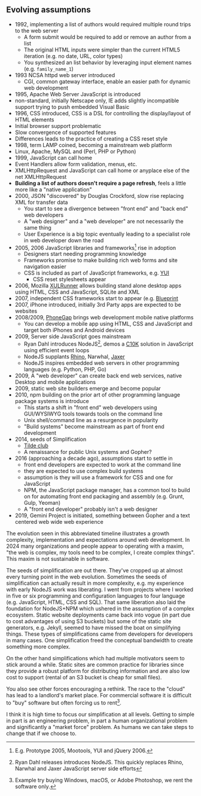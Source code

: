 
## Evolving assumptions

- 1992, implementing a list of authors would required multiple round trips to the web server
  - A form submit would be required to add or remove an author from a list
  - The original HTML inputs were simpler than the current HTML5 iteration (e.g. no date, URL, color types)
  - You synthesized an list behavior by leveraging input element names (e.g. `family_name_1`)
- 1993 NCSA httpd web server introduced
  - CGI, common gateway interface, enable an easier path for dynamic web development
- 1995, Apache Web Server JavaScript is introduced
 - non-standard, initially Netscape only, IE adds slightly incompatible support trying to push embedded Visual Basic
- 1996, CSS introduced, CSS is a DSL for controlling the display/layout of HTML elements
 - Initial browser support problematic
 - Slow convergence of supported features
 - Differences leads to the practice of creating a CSS reset style
- 1998, term LAMP coined, becoming a mainstream web platform 
 - Linux, Apache, MySQL and (Perl, PHP or Python)
- 1999, JavaScript can call home
 - Event Handlers allow form validation, menus, etc.
 - XMLHttpRequest and JavaScript can call home or anyplace else of the net XMLHttpRequest
 - **Building a list of authors doesn't require a page refresh**, feels a little more like a "native application"
- 2000, JSON "discovered" by Douglas Crockford, slow rise replacing XML for transfer data
  - You start to see a divergence between "front end" and "back end" web developers
  - A "web designer" and a "web developer" are not necessarily the same thing
  - User Experience is a big topic eventually leading to a specialist role in web developer down the road
- 2005, 2006 JavaScript libraries and frameworks[^2] rise in adoption
  - Designers start needing programming knowledge
  - Frameworks promise to make building rich web forms and site navigation easier
  - CSS is included as part of JavaScript frameworks, e.g. [YUI](https://en.wikipedia.org/wiki/YUI_Library)
    - CSS reset stylesheets appear
- 2006, Mozilla [XULRunner](https://en.wikipedia.org/wiki/XULRunner) allows building stand alone desktop apps using HTML, CSS and JavaScript, SQLite and XML
- 2007, independent CSS frameworks start to appear (e.g. [Blueprint](https://en.wikipedia.org/wiki/Blueprint_(CSS_framework))
- 2007, iPhone introduced, initially 3rd Party apps are expected to be websites
- 2008/2009, [PhoneGap](https://en.wikipedia.org/wiki/Apache_Cordova) brings web development mobile native platforms
  - You can develop a mobile app using HTML, CSS and JavaScript and target both iPhones and Android devices
- 2009, Server side JavaScript goes mainstream
  - Ryan Dahl introduces NodeJS[^3], demos a [C10K](https://en.wikipedia.org/wiki/C10k_problem) solution in JavaScript using efficient event loops
  - NodeJS supplants [Rhino](https://en.wikipedia.org/wiki/Rhino_(JavaScript_engine)), Narwhal, [Jaxer](https://en.wikipedia.org/wiki/Aptana#Aptana_Jaxer)
  - NodeJS inspires embedded web servers in other programming languages (e.g. Python, PHP, Go)
- 2009, A "web developer" can create back end web services, native Desktop and mobile applications
- 2009, static web site builders emerge and become popular
- 2010, npm building on the prior art of other programming language package systems is introduce
  - This starts a shift in "front end" web developers using GUI/WYSIWYG tools towards tools on the command line
  - Unix shell/command line as a resurgence in popularity
  - "Build systems" become mainstream as part of front end development
- 2014, seeds of Simplification
  - [Tilde club](https://medium.com/message/tilde-club-i-had-a-couple-drinks-and-woke-up-with-1-000-nerds-a8904f0a2ebf)
  - A renaissance for public Unix systems and Gopher?
- 2016 (approaching a decade ago), assumptions start to settle in
  - front end developers are expected to work at the command line
  - they are expected to use complex build systems
  - assumption is they will use a framework for CSS and one for JavaScript
  - NPM, the JavaScript package manager, has a common tool to build on for automating front end packaging and assembly (e.g. Grunt, Gulp, Yeoman)
  - A "front end developer" probably isn't a web designer
- 2019, Gemini Project is initiated, something between Gopher and a text centered web wide web experience

The evolution seen in this abbreviated timeline illustrates a growth complexity, implementation and expectations around web development. In 2024 many organizations and people appear to operating with a maxim, "the web is complex, my tools need to be complex, I create complex things". This maxim is not sustainable in software. 

The seeds of simplification are out there. They've cropped up at almost every turning point in the web evolution. Sometimes the seeds of simplification can actually result in more complexity, e.g. my experience with early NodeJS work was liberating. I went from projects where I worked in five or six programming and configuration languages to four language (e.g. JavaScript, HTML, CSS and SQL). That same liberation also laid the foundation for NodeJS+NPM which ushered in the assumption of a complex ecosystem.  Static website deployments came back into vogue (in part due to cost advantages of using S3 buckets) but some of the static site generators, e.g. Jekyll, seemed to have missed the boat on simplifying things.  These types of simplifications came from developers for developers in many cases. One simplification freed the conceptual bandwidth to create something more complex.

On the other hand simplifications which had multiple motivators seem to stick around a while. Static sites are common practice for libraries since they provide a robust platform for distributing information and are also low cost to support (rental of an S3 bucket is cheap for small files). 

You also see other forces encouraging a rethink. The race to the "cloud" has lead to a landlord's market place. For commercial software it is difficult to "buy" software but often forcing us to rent[^4].

I think it is high time to focus our simplification at all levels. Getting to simple in part is an engineering problem, in part a human organizational problem and significantly a "market force" problem. As humans we can take steps to change that if we choose to.

[^2]: E.g. Prototype 2005, Mootools, YUI and jQuery 2006.

[^3]: Ryan Dahl releases introduces NodeJS. This quickly replaces Rhino, Narwhal and Jaxer JavaScript server side efforts

[^4]: Example try buying Windows, macOS, or Adobe Photoshop, we rent the software only. 

